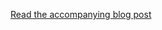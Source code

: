 [Read the accompanying blog post][1]

[1]: http://www.maxbucknell.com/blog/2014/11/27/jquery-data-everything-you-ever-wanted-to-know-but-were-afraid-to-ask
